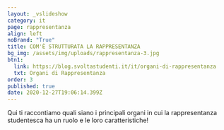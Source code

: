 ```yaml
---
layout: _vslideshow
category: it
page: rappresentanza
align: left
noBrand: "True"
title: COM'È STRUTTURATA LA RAPPRESENTANZA
bg_img: /assets/img/uploads/rappresentanza-3.jpg
btn1:
  link: https://blog.svoltastudenti.it/it/organi-di-rappresentanza
  txt: Organi di Rappresentanza
order: 3
published: true
date: 2020-12-27T19:06:14.399Z
---
```

Qui ti raccontiamo quali siano i principali organi in cui la rappresentanza studentesca ha un ruolo e le loro caratteristiche!